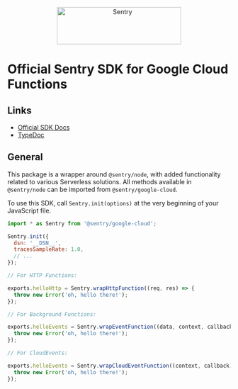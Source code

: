 <p align="center">
  <a href="https://sentry.io/?utm_source=github&utm_medium=logo" target="_blank">
    <img src="https://sentry-brand.storage.googleapis.com/sentry-wordmark-dark-280x84.png" alt="Sentry" width="280" height="84">
  </a>
</p>

# Official Sentry SDK for Google Cloud Functions

## Links

- [Official SDK Docs](https://docs.sentry.io/)
- [TypeDoc](http://getsentry.github.io/sentry-javascript/)

## General

This package is a wrapper around `@sentry/node`, with added functionality related to various Serverless solutions. All
methods available in `@sentry/node` can be imported from `@sentry/google-cloud`.

To use this SDK, call `Sentry.init(options)` at the very beginning of your JavaScript file.

```javascript
import * as Sentry from '@sentry/google-cloud';

Sentry.init({
  dsn: '__DSN__',
  tracesSampleRate: 1.0,
  // ...
});

// For HTTP Functions:

exports.helloHttp = Sentry.wrapHttpFunction((req, res) => {
  throw new Error('oh, hello there!');
});

// For Background Functions:

exports.helloEvents = Sentry.wrapEventFunction((data, context, callback) => {
  throw new Error('oh, hello there!');
});

// For CloudEvents:

exports.helloEvents = Sentry.wrapCloudEventFunction((context, callback) => {
  throw new Error('oh, hello there!');
});
```
